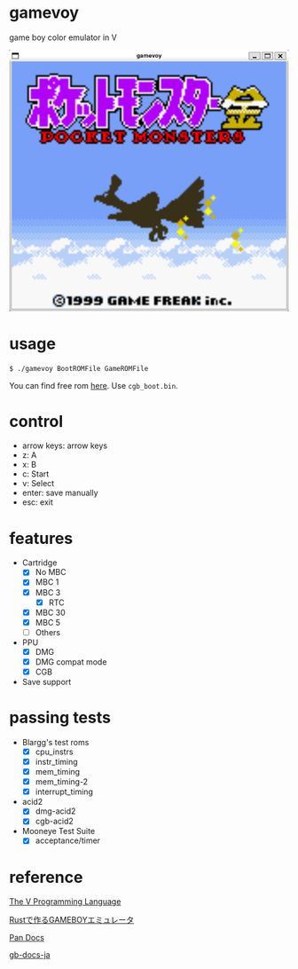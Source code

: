 # gamevoy
game boy color emulator in V

![pokemon gold](./docs/pokemon_gold.png)

# usage
```sh
$ ./gamevoy BootROMFile GameROMFile
```
You can find free rom [here](https://github.com/LIJI32/SameBoy). Use `cgb_boot.bin`.

# control
- arrow keys: arrow keys
- z: A
- x: B
- c: Start
- v: Select
- enter: save manually
- esc: exit

# features
- Cartridge
  - [x] No MBC
  - [x] MBC 1
  - [x] MBC 3
    - [x] RTC
  - [x] MBC 30
  - [x] MBC 5
  - [ ] Others
- PPU
  - [x] DMG
  - [x] DMG compat mode
  - [x] CGB
- Save support

# passing tests
- Blargg's test roms
  - [x] cpu_instrs
  - [x] instr_timing
  - [x] mem_timing
  - [x] mem_timing-2
  - [x] interrupt_timing
- acid2
  - [x] dmg-acid2
  - [x] cgb-acid2
- Mooneye Test Suite
  - [x] acceptance/timer

# reference
[The V Programming Language](https://github.com/vlang/v)

[Rustで作るGAMEBOYエミュレータ](https://techbookfest.org/product/sBn8hcABDYBMeZxGvpWapf)

[Pan Docs](https://gbdev.io/pandocs/)

[gb-docs-ja](https://github.com/akatsuki105/gb-docs-ja)
